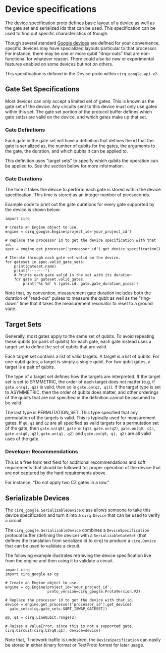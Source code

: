 # Device specifications

The device specification proto defines basic layout of a device as well as the
gate set and serialized ids that can be used.  This specification can be used
to find out specific characteristics of though.

Though several standard [Google devices](devices.md) are defined for your
convenience, specific devices may have specialized layouts particular to that
processor.  For instance, there may be one or more qubit "drop-outs" that are
non-functional for whatever reason.   There could also be new or experimental
features enabled on some devices but not on others.

This specification is defined in the Device proto within `cirq_google.api.v2`.

## Gate Set Specifications

Most devices can only accept a limited set of gates.  This is known as the
gate set of the device.   Any circuits sent to this device must only use gates
within this set.  The gate set portion of the protocol buffer defines which
gate set(s) are valid on the device, and which gates make up that set.

### Gate Definitions

Each gate in the gate set will have a definition that defines the id that
the gate is serialized as, the number of qubits for the gates, the arguments
to the gate, the duration, and which qubits it can be applied to.

This definition uses "target sets" to specify which qubits the operation can
be applied to.  See the section below for more information.

### Gate Durations

The time it takes the device to perform each gate is stored within the device
specification.  This time is stored as an integer number of picoseconds.

Example code to print out the gate durations for every gate supported by the
device is shown below:

```
import cirq

# Create an Engine object to use.
engine = cirq_google.Engine(project_id='your_project_id')

# Replace the processor id to get the device specification with that id.
spec = engine.get_processor('processor_id').get_device_specification()

# Iterate through each gate set valid on the device.
for gateset in spec.valid_gate_sets:
    print(gateset.name)
    print('-------')
    # Prints each gate valid in the set with its duration
    for gate in gateset.valid_gates:
        print('%s %d' % (gate.id, gate.gate_duration_picos))
```

Note that, by convention, measurement gate duration includes both the duration
of "read-out" pulses to measure the qubit as well as the "ring-down" time that
it takes the measurement resonator to reset to a ground state.

## Target Sets

Generally, most gates apply to the same set of qubits.  To avoid repeating
these qubits (or pairs of qubits) for each gate, each gate instead uses a
target set to define the set of qubits that are valid.

Each target set contains a list of valid targets.  A target is a list of qubits.
For one-qubit gates, a target is simply a single qubit.  For two qubit gates,
a target is a pair of qubits.

The type of a target set defines how the targets are interpreted.  If the
target set is set to SYMMETRIC, the order of each target does not matter (e.g.
if `gate.on(q1, q2)` is valid, then so is `gate.on(q2, q1)`).  If the target
type is set to ASYMMETRIC, then the order of qubits does matter, and other
orderings of the qubits that are not specified in the definition cannot be
assumed to be valid.

The last type is PERMUTATION_SET.  This type specified that any permutation of
the targets is valid.  This is typically used for measurement gates.  If `q0`,
`q1` and `q2` are all specified as valid targets for a permutation set of the
gate, then `gate.on(q0)`, `gate.on(q1)`, `gate.on(q2)`, `gate.on(q0, q1)`,
`gate.on(q0, q2)`, `gate.on(q1, q2)` and `gate.on(q0, q1, q2)` are all valid
uses of the gate.

### Developer Recommendations

This is a free form text field for additional recommendations and soft
requirements that should be followed for proper operation of the device that
are not captured by the hard requirements above.

For instance, "Do not apply two CZ gates in a row."

## Serializable Devices

The `cirq_google.SerializableDevice` class allows someone to take this
device specification and turn it into a `cirq.Device` that can be used to
verify a circuit.

The `cirq_google.SerializableDevice` combines a `DeviceSpecification` protocol
buffer (defining the device) with a `SerializableGateSet` (that defines the
translation from serialized id to cirq) to produce a `cirq.Device` that can
be used to validate a circuit.

The following example illustrates retrieving the device specification live
from the engine and then using it to validate a circuit.

```
import cirq
import cirq_google as cg

# Create an Engine object to use.
engine = cg.Engine(project_id='your_project_id',
                   proto_version=cirq_google.ProtoVersion.V2)

# Replace the processor id to get the device with that id.
device = engine.get_processor('processor_id').get_device(
  gate_sets=[cg.gate_sets.SQRT_ISWAP_GATESET])

q0, q1 = cirq.LineQubit.range(2)

# Raises a ValueError, since this is not a supported gate.
cirq.Circuit(cirq.CZ(q0,q1), device=device)
```

Note that, if network traffic is undesired, the `DeviceSpecification` can
easily be stored in either binary format or TextProto format for later usage.
